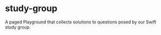 # study-group
A paged Playground that collects solutions to questions posed by our Swift study group. 
